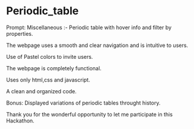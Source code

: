 # Periodic_table
Prompt: Miscellaneous :- Periodic table with hover info and filter by properties. 

The webpage uses a smooth and clear navigation and is intuitive to users. 

Use of Pastel colors to invite users. 

The webpage is completely functional.

Uses only html,css and javascript.

A clean and organized code.

Bonus: Displayed variations of periodic tables throught history.

Thank you for the wonderful opportunity to let me participate in this Hackathon.
